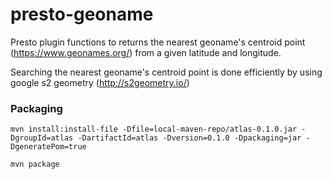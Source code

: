 # presto-geoname

Presto plugin functions to returns the nearest geoname's centroid point (https://www.geonames.org/) from a given latitude and longitude.

Searching the nearest geoname's centroid point is done efficiently by using google s2 geometry (http://s2geometry.io/)   


### Packaging
`mvn install:install-file -Dfile=local-maven-repo/atlas-0.1.0.jar -DgroupId=atlas -DartifactId=atlas -Dversion=0.1.0 -Dpackaging=jar -DgeneratePom=true`

`mvn package`
